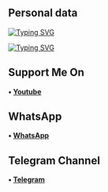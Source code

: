## Personal data

[![Typing SVG](https://readme-typing-svg.herokuapp.com?color=%23FF0000&lines=WELCOME💙👻)](https://git.io/typing-svg)



[![Typing SVG](https://readme-typing-svg.herokuapp.com?color=%23FF0000&lines=WELCOME+TO+MY+GITHUB+CHIGOZIEWORLDWIDE)](https://git.io/typing-svg)


## Support Me On
<b>• [Youtube](https://youtube.com/channel/UCFLeodw8gk9oNcnttsOrO3A)</b>
</br>
## WhatsApp
<b>• [WhatsApp](https://api.whatsapp.com/send?phone=+2348069472717&text=Assalamualaikum)</b>
<br>
## Telegram Channel
<b>• [Telegram](https://t.me/CHIGOZIEW0RLDWIDE)</b>
<br>
